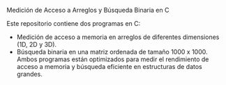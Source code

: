 Medición de Acceso a Arreglos y Búsqueda Binaria en C

Este repositorio contiene dos programas en C:
 - Medición de acceso a memoria en arreglos de diferentes dimensiones (1D, 2D y 3D).
 - Búsqueda binaria en una matriz ordenada de tamaño 1000 x 1000.
Ambos programas están optimizados para medir el rendimiento de acceso a memoria y búsqueda eficiente en estructuras de datos grandes.
